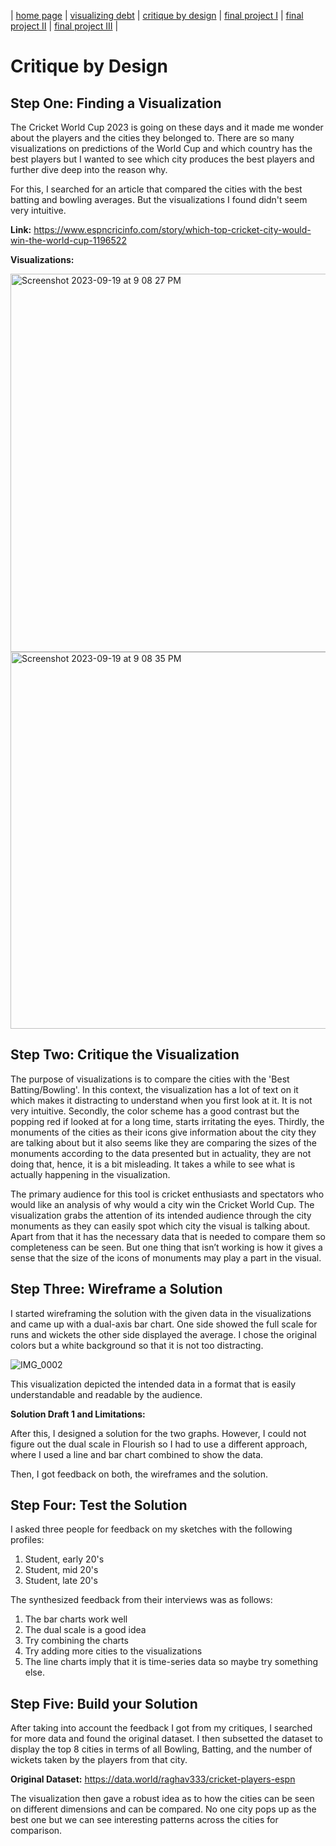 | [home page](https://cmustudent.github.io/tswd-portfolio-templates/) | [visualizing debt](visualizing-government-debt) | [critique by design](critique-by-design) | [final project I](final-project-part-one) | [final project II](final-project-part-two) | [final project III](final-project-part-three) |


# Critique by Design

## Step One: Finding a Visualization

The Cricket World Cup 2023 is going on these days and it made me wonder about the players and the cities they belonged to. There are so many visualizations on predictions of the World Cup and which country has the best players but I wanted to see which city produces the best players and further dive deep into the reason why. 

For this, I searched for an article that compared the cities with the best batting and bowling averages. But the visualizations I found didn't seem very intuitive. 

**Link:** https://www.espncricinfo.com/story/which-top-cricket-city-would-win-the-world-cup-1196522

**Visualizations:**

<img width="605" alt="Screenshot 2023-09-19 at 9 08 27 PM" src="https://github.com/taliaqaiser1/tswd-portfolio/assets/123123984/392a8583-00bc-4266-b949-6a166badf7ae">

<img width="603" alt="Screenshot 2023-09-19 at 9 08 35 PM" src="https://github.com/taliaqaiser1/tswd-portfolio/assets/123123984/820510bd-ce9a-4df2-bc1a-3e9f4099e5d2">

## Step Two: Critique the Visualization

The purpose of visualizations is to compare the cities with the 'Best Batting/Bowling'. In this context, the visualization has a lot of text on it which makes it distracting to understand when you first look at it. It is not very intuitive. Secondly, the color scheme has a good contrast but the popping red if looked at for a long time, starts irritating the eyes. Thirdly, the monuments of the cities as their icons give information about the city they are talking about but it also seems like they are comparing the sizes of the monuments according to the data presented but in actuality, they are not doing that, hence, it is a bit misleading. It takes a while to see what is actually happening in the visualization. 

The primary audience for this tool is cricket enthusiasts and spectators who would like an analysis of why would a city win the Cricket World Cup. The visualization grabs the attention of its intended audience through the city monuments as they can easily spot which city the visual is talking about. Apart from that it has the necessary data that is needed to compare them so completeness can be seen. But one thing that isn’t working is how it gives a sense that the size of the icons of monuments may play a part in the visual. 

## Step Three: Wireframe a Solution

I started wireframing the solution with the given data in the visualizations and came up with a dual-axis bar chart. One side showed the full scale for runs and wickets the other side displayed the average. I chose the original colors but a white background so that it is not too distracting. 

![IMG_0002](https://github.com/taliaqaiser1/tswd-portfolio/assets/123123984/a490c241-9036-4074-84a2-6783f991d547)

This visualization depicted the intended data in a format that is easily understandable and readable by the audience. 

**Solution Draft 1 and Limitations:**

After this, I designed a solution for the two graphs. However, I could not figure out the dual scale in Flourish so I had to use a different approach, where I used a line and bar chart combined to show the data. 

<div class="flourish-embed flourish-chart" data-src="visualisation/15066974"><script src="https://public.flourish.studio/resources/embed.js"></script></div>

<div class="flourish-embed flourish-chart" data-src="visualisation/15066945"><script src="https://public.flourish.studio/resources/embed.js"></script></div>


Then, I got feedback on both, the wireframes and the solution.

## Step Four: Test the Solution

I asked three people for feedback on my sketches with the following profiles:
1. Student, early 20's
2. Student, mid 20's
3. Student, late 20's

The synthesized feedback from their interviews was as follows:
1. The bar charts work well
2. The dual scale is a good idea
3. Try combining the charts
4. Try adding more cities to the visualizations
5. The line charts imply that it is time-series data so maybe try something else.

## Step Five: Build your Solution

After taking into account the feedback I got from my critiques, I searched for more data and found the original dataset. I then subsetted the dataset to display the top 8 cities in terms of all Bowling, Batting, and the number of wickets taken by the players from that city. 

**Original Dataset:** https://data.world/raghav333/cricket-players-espn

The visualization then gave a robust idea as to how the cities can be seen on different dimensions and can be compared. No one city pops up as the best one but we can see interesting patterns across the cities for comparison. 


<div class="flourish-embed flourish-chart" data-src="visualisation/15077785"><script src="https://public.flourish.studio/resources/embed.js"></script></div>
